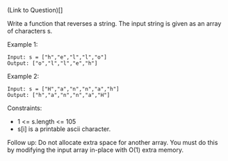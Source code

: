 (Link to Question)[]

Write a function that reverses a string. The input string is given as an array of characters s.

 

Example 1:
```
Input: s = ["h","e","l","l","o"]
Output: ["o","l","l","e","h"]
```
Example 2:
```
Input: s = ["H","a","n","n","a","h"]
Output: ["h","a","n","n","a","H"]
 ```

Constraints:

- 1 <= s.length <= 105
- s[i] is a printable ascii character.


Follow up: Do not allocate extra space for another array. You must do this by modifying the input array in-place with O(1) extra memory.